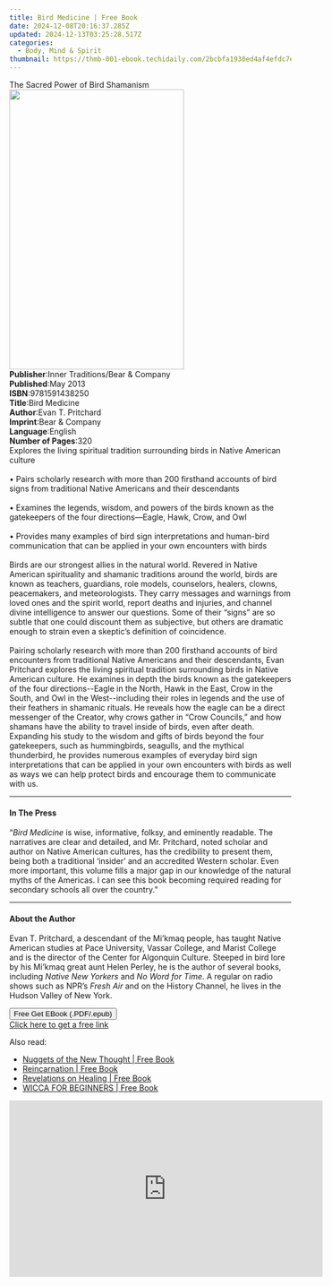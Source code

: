 ```yaml
---
title: Bird Medicine | Free Book
date: 2024-12-08T20:16:37.285Z
updated: 2024-12-13T03:25:28.517Z
categories:
  - Body, Mind & Spirit
thumbnail: https://thmb-001-ebook.techidaily.com/2bcbfa1930ed4af4efdc7e570fcc61040a1140686ccf3e086234292f2bf17464.jpg
---
```

<main id="book-container">
  <div class="flex flex-col">
    <div class="book-brief flex-1 py-6 px-4 sm:p-6 md:py-10 md:px-8">
      <!-- brief-->
      <div class="book-brief-main">The Sacred Power of Bird Shamanism</div>
    </div>
    <div
      class="book-meta-info flex-1 grid gap-4 col-start-1 col-end-3 row-start-1 sm:mb-6 sm:grid-cols-4 lg:gap-6 lg:col-start-2 lg:row-end-6 lg:row-span-6 lg:mb-0"
    >
      <div
        class="book-meta-info-left place-content-center mt-4 p-4 text-sm leading-6 col-start-2 col-span-2 dark:text-slate-400"
      >
        <img
          class="w-full h-500 object-cover rounded-lg sm:h-255 sm:col-span-2 lg:col-span-full"
          src="https://img-001-ebook.techidaily.com/6173feb760041402c8f00de644867124f1a59d95ae10a3cb6229163290f4d6be.jpg"
          alt=""
          width="312"
          height="500"
        />
      </div>
      <div
        class="book-meta-info-right mt-2 col-start-1 row-start-2 col-span-3 self-center"
      >
        <!-- meta data  -->
        <div class="flex flex-col px-4 md:px-8">
          <div class="flex-1">
            <strong>Publisher</strong>:<span class="px-2"
              >Inner Traditions/Bear &amp; Company</span
            >
          </div>
          <div class="flex-1">
            <strong>Published</strong>:<span class="px-2">May 2013</span>
          </div>
          <div class="flex-1">
            <strong>ISBN</strong>:<span class="px-2">9781591438250</span>
          </div>
          <div class="flex-1">
            <strong>Title</strong>:<span class="px-2">Bird Medicine</span>
          </div>
          <div class="flex-1">
            <strong>Author</strong>:<span class="px-2">Evan T. Pritchard</span>
          </div>
          <div class="flex-1">
            <strong>Imprint</strong>:<span class="px-2"
              >Bear &amp; Company</span
            >
          </div>
          <div class="flex-1">
            <strong>Language</strong>:<span class="px-2">English</span>
          </div>
          <div class="flex-1">
            <strong>Number of Pages</strong>:<span class="px-2">320</span>
          </div>
        </div>
      </div>
    </div>
    <div class="book-description flex-1 py-6 px-4 sm:p-6 md:py-10 md:px-8">
      <div class="book-description-main">
        <div accordion-content="" id="description">
          Explores the living spiritual tradition surrounding birds in Native
          American culture <br />
          <br />• Pairs scholarly research with more than 200 firsthand accounts
          of bird signs from traditional Native Americans and their descendants
          <br />
          <br />• Examines the legends, wisdom, and powers of the birds known as
          the gatekeepers of the four directions—Eagle, Hawk, Crow, and Owl
          <br />
          <br />• Provides many examples of bird sign interpretations and
          human-bird communication that can be applied in your own encounters
          with birds <br />
          <br />Birds are our strongest allies in the natural world. Revered in
          Native American spirituality and shamanic traditions around the world,
          birds are known as teachers, guardians, role models, counselors,
          healers, clowns, peacemakers, and meteorologists. They carry messages
          and warnings from loved ones and the spirit world, report deaths and
          injuries, and channel divine intelligence to answer our questions.
          Some of their “signs” are so subtle that one could discount them as
          subjective, but others are dramatic enough to strain even a skeptic’s
          definition of coincidence. <br />
          <br />Pairing scholarly research with more than 200 firsthand accounts
          of bird encounters from traditional Native Americans and their
          descendants, Evan Pritchard explores the living spiritual tradition
          surrounding birds in Native American culture. He examines in depth the
          birds known as the gatekeepers of the four directions--Eagle in the
          North, Hawk in the East, Crow in the South, and Owl in the
          West--including their roles in legends and the use of their feathers
          in shamanic rituals. He reveals how the eagle can be a direct
          messenger of the Creator, why crows gather in “Crow Councils,” and how
          shamans have the ability to travel inside of birds, even after death.
          Expanding his study to the wisdom and gifts of birds beyond the four
          gatekeepers, such as hummingbirds, seagulls, and the mythical
          thunderbird, he provides numerous examples of everyday bird sign
          interpretations that can be applied in your own encounters with birds
          as well as ways we can help protect birds and encourage them to
          communicate with us.
        </div>
        <div class="accordion-fader"></div>
      </div>
    </div>
    <div class="book-excerpts flex-1 py-6 px-4 sm:p-6 md:py-10 md:px-8">
      <!-- excerpts-->
      <div class="book-excerpts-main">
        <hr />
        <h4 class="placeholder placeholder-heading">
          <span>In The Press</span>
        </h4>
        <p>
          “<i>Bird Medicine</i> is wise, informative, folksy, and eminently
          readable. The narratives are clear and detailed, and Mr. Pritchard,
          noted scholar and author on Native American cultures, has the
          credibility to present them, being both a traditional ‘insider’ and an
          accredited Western scholar. Even more important, this volume fills a
          major gap in our knowledge of the natural myths of the Americas. I can
          see this book becoming required reading for secondary schools all over
          the country.”
        </p>
      </div>
    </div>
    <div class="book-about-author flex-1 py-6 px-4 sm:p-6 md:py-10 md:px-8">
      <!-- about author-->
      <div class="book-main-author-main">
        <hr />
        <h4 class="placeholder placeholder-heading">
          <span>About the Author</span>
        </h4>
        <p>
          Evan T. Pritchard, a descendant of the Mi’kmaq people, has taught
          Native American studies at Pace University, Vassar College, and Marist
          College and is the director of the Center for Algonquin Culture.
          Steeped in bird lore by his Mi’kmaq great aunt Helen Perley, he is the
          author of several books, including <i>Native New Yorkers</i> and
          <i>No Word for Time</i>. A regular on radio shows such as NPR’s
          <i>Fresh Air</i> and on the History Channel, he lives in the Hudson
          Valley of New York.
        </p>
      </div>
    </div>
    <div class="book-free-get flex-1 py-6 px-4 sm:p-6 md:py-10 md:px-8">
      <button
        id="btn-free-get"
        class="bg-blue-500 hover:bg-blue-700 text-white font-bold py-2 px-4 rounded"
      >
        Free Get EBook (.PDF/.epub)
      </button>
      <div id="countdown-display" class="px-2 text-lg mt-2"></div>
      <a
        id="free-link"
        class="hidden bg-blue-500 hover:bg-blue-700 text-white font-bold py-2 px-4 rounded"
        href="https://www.ebooks.com/en-us/book/95782475/bird-medicine/evan-t-pritchard/"
        target="_blank"
        >Click here to get a free link</a
      >
    </div>
    <script>
      let countdownTime = 0;
      let countdownInterval = null;
      document
        .getElementById('btn-free-get')
        .addEventListener('click', startCountdown);
      function startCountdown() {
        countdownTime = new Date().getTime() + 60000 * 3;
        countdownInterval = setInterval(updateCountdown, 1000);
        document.getElementById('btn-free-get').disabled = true;
        document
          .getElementById('btn-free-get')
          .classList.add('bg-gray-500', 'cursor-not-allowed');
      }
      function updateCountdown() {
        let currentTime = new Date().getTime();
        let timeLeft = countdownTime - currentTime;
        let secondsLeft = Math.floor(timeLeft / 1000);
        document.getElementById('countdown-display').innerHTML =
          `Remaining time: ${secondsLeft} seconds.`;
        if (secondsLeft <= 0) {
          clearInterval(countdownInterval);
          document.getElementById('btn-free-get').classList.add('hidden');
          document.getElementById('free-link').classList.remove('hidden');
          document.getElementById('countdown-display').innerHTML = '';
        }
      }
    </script>
  </div>
</main>

<ins class="adsbygoogle"
      style="display:block"
      data-ad-client="ca-pub-7571918770474297"
      data-ad-slot="8358498916"
      data-ad-format="auto"
      data-full-width-responsive="true"></ins>
    

<span class="atpl-alsoreadstyle">Also read:</span>
<div><ul>
<li><a href="https://novels-ebooks.techidaily.com/210245812-9782357287587-nuggets-of-the-new-thought/"><u>Nuggets of the New Thought | Free Book</u></a></li>
<li><a href="https://novels-ebooks.techidaily.com/210245890-9781398810419-reincarnation/"><u>Reincarnation | Free Book</u></a></li>
<li><a href="https://novels-ebooks.techidaily.com/210245856-9781618521316-revelations-on-healing/"><u>Revelations on Healing | Free Book</u></a></li>
<li><a href="https://novels-ebooks.techidaily.com/210250028-9781802357257-wicca-for-beginners/"><u>WICCA FOR BEGINNERS | Free Book</u></a></li>
</ul></div>

<!-- affiliate ads begin -->
<iframe width="560" height="315" src="https://www.youtube.com/embed/aa6vSdt1elM?si=qPhmO-hoWVIPBnnC" title="YouTube video player" frameborder="0" allow="accelerometer; autoplay; clipboard-write; encrypted-media; gyroscope; picture-in-picture; web-share" referrerpolicy="strict-origin-when-cross-origin" allowfullscreen></iframe>
<!-- affiliate ads end -->

